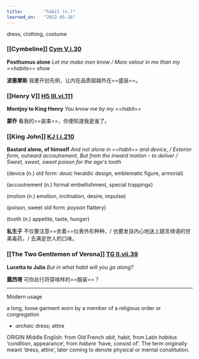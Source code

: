 ```yaml
---
title:        "habit (n.)"
learned_on:   "2022-05-16"
---
```


dress, clothing, costume

### [[Cymbeline]] [Cym V.i.30](https://www.shakespeareswords.com/Public/Play.aspx?Act=5&Scene=1&WorkId=7#140239) 

**Posthumus alone** *Let me make men know / More valour in me than my ==habits== show*

**波塞摩斯** 我要开创先例，让内在品质超越外在==盛装==。

### [[Henry V]] [H5 III.vi.111](https://www.shakespeareswords.com/Public/Play.aspx?Act=3&Scene=6&WorkId=38#255198) 

**Montjoy to King Henry** *You know me by my ==habit==*

**蒙乔** 看我的==装束==，你便知道我是谁了。

### [[King John]] [KJ I.i.210](https://www.shakespeareswords.com/Public/Play.aspx?Act=1&Scene=1&WorkId=15#165816) 

**Bastard alone, of himself** *And not alone in ==habit== and device, / Exterior form, outward accoutrement, But from the inward motion – to deliver / Sweet, sweet, sweet poison for the age's tooth*

(device (n.) old form: *deuic* heraldic design, emblematic figure, armorial)

(accoutrement (n.) formal embellishment, special trappings)

(motion (n.) emotion, inclination, desire, impulse)

(poison, sweet old form: *poyson* flattery)

(tooth (n.) appetite, taste, hunger)

**私生子** 不仅要注意==衣着==仪表外形种种，/ 也要发自内心地送上甜言绮语的甘美毒药，/ 去满足世人的口味。

### [[The Two Gentlemen of Verona]] [TG II.vii.39](https://www.shakespeareswords.com/Public/Play.aspx?Act=2&Scene=7&WorkId=5#129752) 

**Lucetta to Julia** *But in what habit will you go along?*

**露西塔** 可你此行将穿啥样的==服装==？

-----

Modern usage

a long, loose garment worn by a member of a religious order or congregation

- *archaic* dress; attire

ORIGIN Middle English: from Old French *abit*, habit, from Latin *habitus* ‘condition, appearance’, from *habere* ‘have, consist of’. The term originally meant ‘dress, attire’, later coming to denote physical or mental constitution.